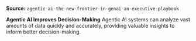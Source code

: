 **Source:** `agentic-ai-the-new-frontier-in-genai-an-executive-playbook`

**Agentic AI Improves Decision-Making**
Agentic AI systems can analyze vast amounts of data quickly and accurately, providing valuable insights to inform better decision-making.
